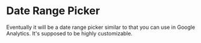 # Date Range Picker

Eventually it will be a date range picker similar to that you can use in Google Analytics. It's supposed to be highly customizable.